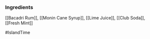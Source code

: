 ### Ingredients

[[Bacadri Rum]], [[Monin Cane Syrup]], [[Lime Juice]], [[Club Soda]], [[Fresh Mint]]

#IslandTime